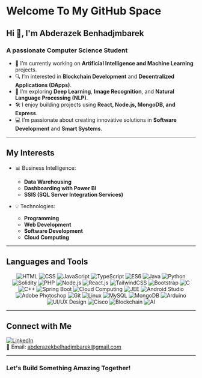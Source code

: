 # Welcome To My GitHub Space

## Hi 👋, I'm Abderazek Benhadjmbarek  
### A passionate Computer Science Student  

- 🌟 I’m currently working on **Artificial Intelligence and Machine Learning** projects.
- 🔍 I’m interested in **Blockchain Development** and **Decentralized Applications (DApps)**.
- 🤖 I’m exploring **Deep Learning**, **Image Recognition**, and **Natural Language Processing (NLP)**.
- 🛠️ I enjoy building projects using **React, Node.js, MongoDB, and Express**.
- 💻 I’m passionate about creating innovative solutions in **Software Development** and **Smart Systems**.

---

## My Interests

- 📊 Business Intelligence:  
  - **Data Warehousing**
  - **Dashboarding with Power BI**
  - **SSIS (SQL Server Integration Services)**  

- 💡 Technologies:
  - **Programming**    
  - **Web Development**
  - **Software Development**
  - **Cloud Computing**


---

## Languages and Tools  
<p align="center">
  <img src="https://img.shields.io/badge/HTML-orange?style=for-the-badge&logo=html5" alt="HTML" />
  <img src="https://img.shields.io/badge/CSS-blue?style=for-the-badge&logo=css3&logoColor=white" alt="CSS" />
  <img src="https://img.shields.io/badge/JavaScript-yellow?style=for-the-badge&logo=javascript" alt="JavaScript" />
  <img src="https://img.shields.io/badge/TypeScript-blue?style=for-the-badge&logo=typescript&logoColor=white" alt="TypeScript" />
  <img src="https://img.shields.io/badge/ES6-green?style=for-the-badge&logo=javascript&logoColor=white" alt="ES6" />
  <img src="https://img.shields.io/badge/Java-red?style=for-the-badge&logo=java&logoColor=white" alt="Java" />
  <img src="https://img.shields.io/badge/Python-blue?style=for-the-badge&logo=python" alt="Python" />
  <img src="https://img.shields.io/badge/Solidity-black?style=for-the-badge&logo=solidity" alt="Solidity" />
  <img src="https://img.shields.io/badge/PHP-purple?style=for-the-badge&logo=php&logoColor=white" alt="PHP" />
  <img src="https://img.shields.io/badge/Node.js-green?style=for-the-badge&logo=node.js&logoColor=white" alt="Node.js" />
  <img src="https://img.shields.io/badge/React.js-lightblue?style=for-the-badge&logo=react" alt="React.js" />
  <img src="https://img.shields.io/badge/TailwindCSS-38B2AC?style=for-the-badge&logo=tailwind-css&logoColor=white" alt="TailwindCSS" />
  <img src="https://img.shields.io/badge/Bootstrap-purple?style=for-the-badge&logo=bootstrap&logoColor=white" alt="Bootstrap" />
  <img src="https://img.shields.io/badge/C-gray?style=for-the-badge&logo=c" alt="C" />
  <img src="https://img.shields.io/badge/C++-blue?style=for-the-badge&logo=cplusplus" alt="C++" />
  <img src="https://img.shields.io/badge/SpringBoot-green?style=for-the-badge&logo=springboot" alt="Spring Boot" />
  <img src="https://img.shields.io/badge/Cloud_Computing-lightblue?style=for-the-badge&logo=cloudflare&logoColor=white" alt="Cloud Computing" />
  <img src="https://img.shields.io/badge/JEE-orange?style=for-the-badge&logo=java&logoColor=white" alt="JEE" />
  <img src="https://img.shields.io/badge/Android_Studio-green?style=for-the-badge&logo=androidstudio&logoColor=white" alt="Android Studio" />
  <img src="https://img.shields.io/badge/Photoshop-blue?style=for-the-badge&logo=adobephotoshop&logoColor=white" alt="Adobe Photoshop" />
  <img src="https://img.shields.io/badge/Git-orange?style=for-the-badge&logo=git&logoColor=white" alt="Git" />
  <img src="https://img.shields.io/badge/Linux-black?style=for-the-badge&logo=linux&logoColor=white" alt="Linux" />
  <img src="https://img.shields.io/badge/MySQL-blue?style=for-the-badge&logo=mysql&logoColor=white" alt="MySQL" />
  <img src="https://img.shields.io/badge/MongoDB-green?style=for-the-badge&logo=mongodb&logoColor=white" alt="MongoDB" />
  <img src="https://img.shields.io/badge/Arduino-blue?style=for-the-badge&logo=arduino&logoColor=white" alt="Arduino" />
  <img src="https://img.shields.io/badge/UI/UX_Design-purple?style=for-the-badge&logo=adobe&logoColor=white" alt="UI/UX Design" />
  <img src="https://img.shields.io/badge/Cisco-blue?style=for-the-badge&logo=cisco&logoColor=white" alt="Cisco" />
  <img src="https://img.shields.io/badge/Blockchain-darkgray?style=for-the-badge&logo=ethereum&logoColor=white" alt="Blockchain" />
  <img src="https://img.shields.io/badge/AI-green?style=for-the-badge&logo=ai&logoColor=white" alt="AI" />
</p>

---

## Connect with Me  
[![LinkedIn](https://img.shields.io/badge/LinkedIn-blue?style=for-the-badge&logo=linkedin)](www.linkedin.com/in/abderazek-benhadjmbarek-9650612a3)  
📧 Email: [abderazekbelhadjmbarek@gmail.com](mailto:abderazekbelhadjmbarek@gmail.com)

---

### Let's Build Something Amazing Together!  

